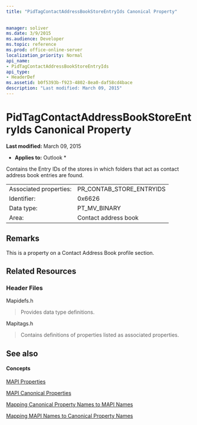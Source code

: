 ```yaml
---
title: "PidTagContactAddressBookStoreEntryIds Canonical Property"
 
 
manager: soliver
ms.date: 3/9/2015
ms.audience: Developer
ms.topic: reference
ms.prod: office-online-server
localization_priority: Normal
api_name:
- PidTagContactAddressBookStoreEntryIds
api_type:
- HeaderDef
ms.assetid: b0f5393b-f923-4802-8ea0-daf58cd4bace
description: "Last modified: March 09, 2015"
---
```


# PidTagContactAddressBookStoreEntryIds Canonical Property

 **Last modified:** March 09, 2015 
  
 * **Applies to:** Outlook * 
  
Contains the Entry IDs of the stores in which folders that act as contact address book entries are found.
  
|||
|:-----|:-----|
|Associated properties:  <br/> |PR_CONTAB_STORE_ENTRYIDS  <br/> |
|Identifier:  <br/> |0x6626  <br/> |
|Data type:  <br/> |PT_MV_BINARY  <br/> |
|Area:  <br/> |Contact address book  <br/> |
   
## Remarks

This is a property on a Contact Address Book profile section.
  
## Related Resources

### Header Files

Mapidefs.h
  
> Provides data type definitions.
    
Mapitags.h
  
> Contains definitions of properties listed as associated properties.
    
## See also

#### Concepts

[MAPI Properties](mapi-properties.md)
  
[MAPI Canonical Properties](mapi-canonical-properties.md)
  
[Mapping Canonical Property Names to MAPI Names](mapping-canonical-property-names-to-mapi-names.md)
  
[Mapping MAPI Names to Canonical Property Names](mapping-mapi-names-to-canonical-property-names.md)

